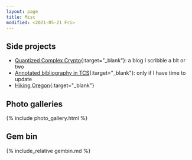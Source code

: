 ```yaml
---
layout: page
title: Misc
modified: <2021-05-21 Fri>
---
```


## Side projects
*  [Quantized Complex Crypto](http://qcc.fangsong.info/){:target="_blank"}:
   a blog I scribble a bit or two
*  [Annotated bibliography in TCS](http://tcsabib.fangsong.info/){:target="_blank"}:
   only if I have time to update
*  [Hiking Oregon](https://drive.google.com/open?id=1Y7gQ-trXyQZHCQ0yWmzQAH_vNF4&usp=sharing){:target="_blank"}


## Photo galleries

{% include photo_gallery.html %}

## Gem bin
{% include_relative gembin.md %}
